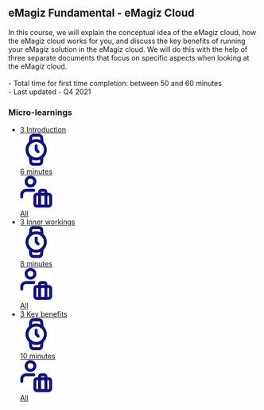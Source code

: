 <div class="ez-academy">
	<div class="ez-academy__body">
		<main class="master">
	<h2 class="title">eMagiz Fundamental - eMagiz Cloud</h2>
    <p>
       In this course, we will explain the conceptual idea of the eMagiz cloud, how the eMagiz cloud works for you, and discuss the key benefits of running your eMagiz solution in the eMagiz cloud. We will do this with the help of three separate documents that focus on specific aspects when looking at the eMagiz cloud.
        </br></br>
        - Total time for first time completion: between 50 and 60 minutes
        </br>
        - Last updated - Q4 2021
    </p>
    <h3 class="title">Micro-learnings</h3>
    <ul class="strip-container">
          <li class="strip">
            <a href="../../docs/fundamental/fundamental-emagiz-cloud-introduction" class="strip__link">
            <label for="" class="strip__label">
                <span>3</span>
                Introduction
            </label>
            <div class="strip__attribute">
                <img class="strip__attribute-icon strip__attribute-icon--duration" src="../../img/microlearning/academy_index/icon-duration32.svg"/>
                <div class="strip__attribute-label">6 minutes</div>
            </div>
            <div class="strip__attribute">
                <img class="strip__attribute-icon strip__attribute-icon--roles" src="../../img/microlearning/academy_index/icon-roles32.svg"/>
                <div class="strip__attribute-label">All</div>
            </div>
        </a>
        </li>
		<li class="strip">
            <a href="../../docs/fundamental/fundamental-emagiz-cloud-inner-workings" class="strip__link">
				<label for="" class="strip__label">
					<span>3</span>
					Inner workings
				</label>
				<div class="strip__attribute">
					<img class="strip__attribute-icon strip__attribute-icon--duration" src="../../img/microlearning/academy_index/icon-duration32.svg"/>
					<div class="strip__attribute-label">8 minutes</div>
				</div>
				<div class="strip__attribute">
					<img class="strip__attribute-icon strip__attribute-icon--roles" src="../../img/microlearning/academy_index/icon-roles32.svg"/>
					<div class="strip__attribute-label">All</div>
				</div>
			</a>
        </li>
		<li class="strip">
            <a href="../../docs/fundamental/fundamental-emagiz-cloud-key-benefits" class="strip__link">
				<label for="" class="strip__label">
					<span>3</span>
					Key benefits
				</label>
				<div class="strip__attribute">
					<img class="strip__attribute-icon strip__attribute-icon--duration" src="../../img/microlearning/academy_index/icon-duration32.svg"/>
					<div class="strip__attribute-label">10 minutes</div>
				</div>
				<div class="strip__attribute">
					<img class="strip__attribute-icon strip__attribute-icon--roles" src="../../img/microlearning/academy_index/icon-roles32.svg"/>
					<div class="strip__attribute-label">All</div>
				</div>
			</a>
        </li>
    </ul>
    </main>
    </div>
</div>